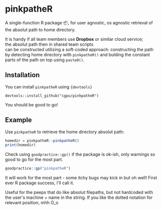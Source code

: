 
<!-- README.md is generated from README.Rmd. Please edit that file -->
pinkpatheR
==========

A single-function R package 📦, 
for user agnostic, os agnostic retrieval 
of the absolut path to home directory.

It is handy if all team members use __Dropbox__ or similar cloud service; <br>
the absolut path then in shared team scripts <br> 
can be constructed utilizing a soft-coded approach: 
constructing the path by detecting home directory with `pinkpatheR()` 
and bulding the constant parts of the path on top using `paste0()`.

Installation
------------

You can install ```pinkpatheR``` using `{devtools}`

```{r}
devtools::install_github("cgpu/pinkpatheR")
```
You should be good to go!

Example
-------

Use `pinkpatheR` to retrieve the home directory absolut path:

``` r
homedir = pinkpatheR::pinkpatheR()
print(homedir)
```

Check using `goodpractice::gp()` if the package is ok-ish, only warnings so good to go for the most part.

``` r
goodpractice::gp("pinkpatheR")
```
It will work for the most part - some itchy bugs may kick in but oh well! First ever R package success, I'll call it.


Useful for the peeps that do like absolut filepaths, but not hardcoded with the user's machine + name in the string.
If you like the dotted notation for relevant position, mhh O_o

